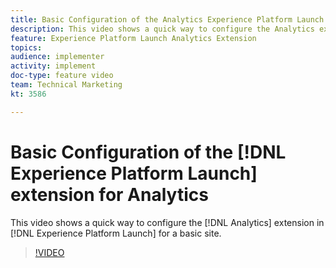 ```yaml
---
title: Basic Configuration of the Analytics Experience Platform Launch extension
description: This video shows a quick way to configure the Analytics extension in Experience Platform Launch for a basic site.
feature: Experience Platform Launch Analytics Extension
topics: 
audience: implementer
activity: implement
doc-type: feature video
team: Technical Marketing
kt: 3586

---
```


# Basic Configuration of the [!DNL Experience Platform Launch] extension for Analytics

This video shows a quick way to configure the [!DNL Analytics] extension in [!DNL Experience Platform Launch] for a basic site.

>[!VIDEO](https://video.tv.adobe.com/v/28751/?quality=12)
